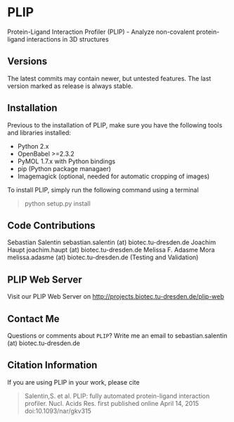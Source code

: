 PLIP
====

Protein-Ligand Interaction Profiler (PLIP) - Analyze non-covalent protein-ligand interactions in 3D structures

Versions
--------
The latest commits may contain newer, but untested features. The last version marked as release is always stable.

Installation
------------

Previous to the installation of PLIP, make sure you have the following tools and libraries installed:
* Python 2.x
* OpenBabel >=2.3.2
* PyMOL 1.7.x with Python bindings
* pip (Python package managaer)
* Imagemagick (optional, needed for automatic cropping of images)

To install PLIP, simply run the following command using a terminal
> python setup.py install

Code Contributions
------------------
Sebastian Salentin sebastian.salentin (at) biotec.tu-dresden.de
Joachim Haupt joachim.haupt (at) biotec.tu-dresden.de
Melissa F. Adasme Mora melissa.adasme (at) biotec.tu-dresden.de (Testing and Validation)

PLIP Web Server
---------------
Visit our PLIP Web Server on http://projects.biotec.tu-dresden.de/plip-web

Contact Me
----------
Questions or comments about `PLIP`? Write me an email to sebastian.salentin (at) biotec.tu-dresden.de

Citation Information
--------------------
If you are using PLIP in your work, please cite
> Salentin,S. et al. PLIP: fully automated protein-ligand interaction profiler.
> Nucl. Acids Res. first published online April 14, 2015 doi:10.1093/nar/gkv315
